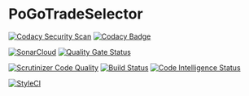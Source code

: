 # PoGoTradeSelector

[![Codacy Security Scan](https://github.com/Un1matr1x/PoGoTradeSelector/actions/workflows/codacy-analysis.yml/badge.svg?branch=main)](https://github.com/Un1matr1x/PoGoTradeSelector/actions/workflows/codacy-analysis.yml) [![Codacy Badge](https://api.codacy.com/project/badge/Grade/6daca1cfbb0842d7ae10b43f0765e09f)](https://app.codacy.com/gh/Un1matr1x/PoGoTradeSelector?utm_source=github.com&utm_medium=referral&utm_content=Un1matr1x/PoGoTradeSelector&utm_campaign=Badge_Grade_Settings)

[![SonarCloud](https://github.com/Un1matr1x/PoGoTradeSelector/actions/workflows/sonarcloud.yml/badge.svg?branch=main)](https://github.com/Un1matr1x/PoGoTradeSelector/actions/workflows/sonarcloud.yml) [![Quality Gate Status](https://sonarcloud.io/api/project_badges/measure?project=Un1matr1x_PoGoTradeSelector&metric=alert_status)](https://sonarcloud.io/dashboard?id=Un1matr1x_PoGoTradeSelector)

[![Scrutinizer Code Quality](https://scrutinizer-ci.com/g/Un1matr1x/PoGoTradeSelector/badges/quality-score.png?b=main)](https://scrutinizer-ci.com/g/Un1matr1x/PoGoTradeSelector/?branch=main) [![Build Status](https://scrutinizer-ci.com/g/Un1matr1x/PoGoTradeSelector/badges/build.png?b=main)](https://scrutinizer-ci.com/g/Un1matr1x/PoGoTradeSelector/build-status/main) [![Code Intelligence Status](https://scrutinizer-ci.com/g/Un1matr1x/PoGoTradeSelector/badges/code-intelligence.svg?b=main)](https://scrutinizer-ci.com/code-intelligence)

[![StyleCI](https://github.styleci.io/repos/343141944/shield)](https://github.styleci.io/repos/343141944)
